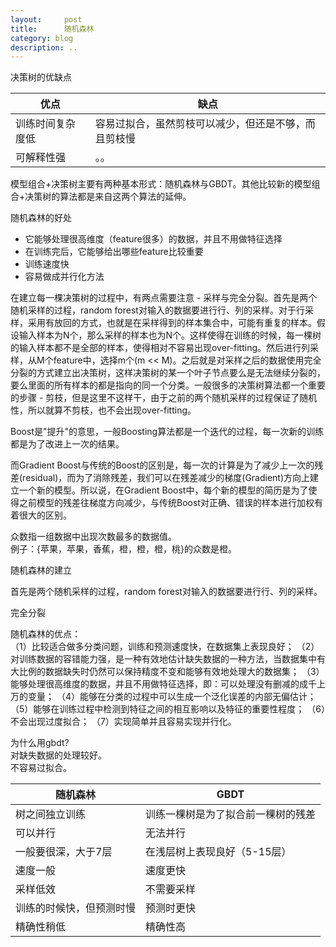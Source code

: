 ```yaml
---
layout:     post
title:      随机森林
category: blog
description: ..
---
```


决策树的优缺点     

优点|缺点
--|--
训练时间复杂度低|容易过拟合，虽然剪枝可以减少，但还是不够，而且剪枝慢
可解释性强|。。

模型组合+决策树主要有两种基本形式：随机森林与GBDT。其他比较新的模型组合+决策树的算法都是来自这两个算法的延伸。


随机森林的好处     

- 它能够处理很高维度（feature很多）的数据，并且不用做特征选择
- 在训练完后，它能够给出哪些feature比较重要
- 训练速度快
- 容易做成并行化方法    

在建立每一棵决策树的过程中，有两点需要注意 - 采样与完全分裂。首先是两个随机采样的过程，random forest对输入的数据要进行行、列的采样。对于行采样，采用有放回的方式，也就是在采样得到的样本集合中，可能有重复的样本。假设输入样本为N个，那么采样的样本也为N个。这样使得在训练的时候，每一棵树的输入样本都不是全部的样本，使得相对不容易出现over-fitting。然后进行列采样，从M个feature中，选择m个(m << M)。之后就是对采样之后的数据使用完全分裂的方式建立出决策树，这样决策树的某一个叶子节点要么是无法继续分裂的，要么里面的所有样本的都是指向的同一个分类。一般很多的决策树算法都一个重要的步骤 - 剪枝，但是这里不这样干，由于之前的两个随机采样的过程保证了随机性，所以就算不剪枝，也不会出现over-fitting。


Boost是"提升"的意思，一般Boosting算法都是一个迭代的过程，每一次新的训练都是为了改进上一次的结果。

而Gradient Boost与传统的Boost的区别是，每一次的计算是为了减少上一次的残差(residual)，而为了消除残差，我们可以在残差减少的梯度(Gradient)方向上建立一个新的模型。所以说，在Gradient Boost中，每个新的模型的简历是为了使得之前模型的残差往梯度方向减少，与传统Boost对正确、错误的样本进行加权有着很大的区别。




众数指一组数据中出现次数最多的数据值。    
例子：{苹果，苹果，香蕉，橙，橙，橙，桃}的众数是橙。    

随机森林的建立    

首先是两个随机采样的过程，random forest对输入的数据要进行行、列的采样。    


完全分裂     

随机森林的优点：     
（1）比较适合做多分类问题，训练和预测速度快，在数据集上表现良好；
（2）对训练数据的容错能力强，是一种有效地估计缺失数据的一种方法，当数据集中有大比例的数据缺失时仍然可以保持精度不变和能够有效地处理大的数据集；
（3）能够处理很高维度的数据，并且不用做特征选择，即：可以处理没有删减的成千上万的变量；
（4）能够在分类的过程中可以生成一个泛化误差的内部无偏估计；
（5）能够在训练过程中检测到特征之间的相互影响以及特征的重要性程度；
（6）不会出现过度拟合；
（7）实现简单并且容易实现并行化。

为什么用gbdt?     
对缺失数据的处理较好。    
不容易过拟合。     


随机森林|GBDT
--|--
树之间独立训练|训练一棵树是为了拟合前一棵树的残差
可以并行|无法并行
一般要很深，大于7层|在浅层树上表现良好（5-15层）
速度一般|速度更快
采样低效|不需要采样
训练的时候快，但预测时慢|预测时更快
精确性稍低|精确性高
